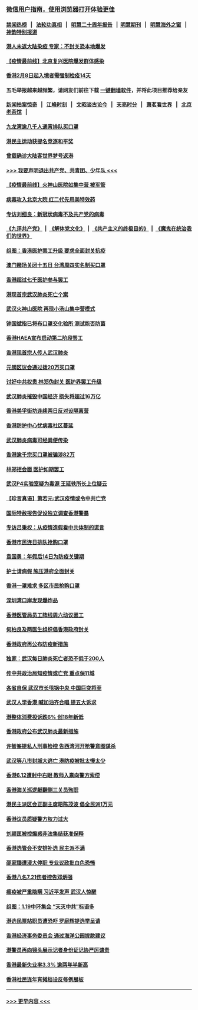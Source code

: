 ### [微信用户指南，使用浏览器打开体验更佳](https://github.com/gfw-breaker/banned-news1/blob/master/indexes/wechat-guide.md?t=0)
#### [禁闻热榜](热点新闻.md?t=0)  &nbsp;&nbsp;|&nbsp;&nbsp; [法轮功真相](https://github.com/gfw-breaker/truth/blob/master/README.md?t=0) &nbsp;&nbsp;|&nbsp;&nbsp; [明慧二十周年报告](https://github.com/gfw-breaker/mh-reports/blob/master/README.md?t=0) &nbsp;&nbsp;|&nbsp;&nbsp;[明慧期刊](https://github.com/gfw-breaker/mh-qikan) &nbsp;&nbsp;|&nbsp;&nbsp; [明慧海外之窗](https://github.com/gfw-breaker/mh-news/blob/master/README.md?t=0) &nbsp;&nbsp;|&nbsp;&nbsp; [神韵特别报道](https://github.com/gfw-breaker/mh-news/blob/master/shenyun.md?t=0)
#### [港人未返大陆染疫 专家：不封关恐本地爆发](../pages/nsc415/n11848021.md?t=02062322) 
#### [【疫情最前线】北京复兴医院爆发群体感染](../pages/nsc415/n11847626.md?t=02062322) 
#### [香港2月8日起入境者需强制检疫14天](../pages/nsc415/n11847658.md?t=02062322) 
#### 五毛举报越来越频繁，请网友们前往下载 [一键翻墙软件](https://github.com/gfw-breaker/ssr-accounts)，并将此项目推荐给亲友
#### [新闻拍案惊奇](https://github.com/gfw-breaker/banned-news1/blob/master/pages/link4.md) &nbsp;&nbsp;|&nbsp;&nbsp; [江峰时刻](https://github.com/gfw-breaker/banned-news1/blob/master/pages/link4.md) &nbsp;&nbsp;|&nbsp;&nbsp; [文昭谈古论今](https://github.com/gfw-breaker/banned-news1/blob/master/pages/link4.md) &nbsp;&nbsp;|&nbsp;&nbsp; [天亮时分](https://github.com/gfw-breaker/banned-news1/blob/master/pages/link4.md) &nbsp;&nbsp;|&nbsp;&nbsp; [萧茗看世界](https://github.com/gfw-breaker/banned-news1/blob/master/pages/link4.md) &nbsp;&nbsp;|&nbsp;&nbsp; [北京老茶馆](https://github.com/gfw-breaker/banned-news1/blob/master/pages/link4.md) &nbsp;&nbsp;|&nbsp;&nbsp; 
#### [九龙湾逾八千人通宵排队买口罩](../pages/nsc415/n11847647.md?t=02062322) 
#### [港民主运动获提名竞逐和平奖](../pages/nsc415/n11847633.md?t=02062322) 
#### [曾载确诊大陆客世界梦号返港](../pages/nsc415/n11847608.md?t=02062322) 
#### [>>> 我要声明退出共产党、共青团、少年队 <<<](https://github.com/begood0513/goodnews/blob/master/quit/letter.md) 
#### [【疫情最前线】火神山医院如集中营 被军管](../pages/nsc415/n11847524.md?t=02062322) 
#### [病毒攻入北京大院 红二代先用美特效药](../pages/nsc415/n11847427.md?t=02062322) 
#### [专访刘细良：新冠状病毒不及共产党的病毒](../pages/nsc415/n11847164.md?t=02062322) 
#### [《九评共产党》](https://github.com/begood0513/9ping.md/blob/master/README.md) &nbsp;|&nbsp; [《解体党文化》](../../../../jtdwh.md/blob/master/README.md)  &nbsp;|&nbsp; [《共产主义的终极目的》](../../../../gczydzjmd.md/blob/master/README.md) &nbsp;|&nbsp; [《魔鬼在统治我们的世界》](../../../../mgztzwmdsj.md/blob/master/README.md) 
#### [组图：香港医护罢工升级 要求全面封关抗疫](../pages/nsc415/n11844107.md?t=02062322) 
#### [澳门赌场关闭十五日 台湾周四实名制买口罩](../pages/nsc415/n11845083.md?t=02062322) 
#### [香港超过七千医护参与罢工](../pages/nsc415/n11845051.md?t=02062322) 
#### [港现首宗武汉肺炎死亡个案](../pages/nsc415/n11844998.md?t=02062322) 
#### [武汉火神山医院 再现小汤山集中营模式](../pages/nsc415/n11844763.md?t=02062322) 
#### [钟国斌指已将布口罩交化验所 测试能否防菌](../pages/nsc415/n11842783.md?t=02062322) 
#### [香港HAEA宣布启动第二阶段罢工](../pages/nsc415/n11842723.md?t=02062322) 
#### [香港现首宗人传人武汉肺炎](../pages/nsc415/n11842766.md?t=02062322) 
#### [元朗区议会通过拨20万买口罩](../pages/nsc415/n11842754.md?t=02062322) 
#### [讨好中共权贵 林郑伪封关 医护界罢工升级](../pages/nsc415/n11842359.md?t=02062322) 
#### [武汉肺炎摧毁中国经济 损失将超过16万亿](../pages/nsc415/n11839723.md?t=02062322) 
#### [香港美孚街坊连续两日反对设隔离营](../pages/nsc415/n11839962.md?t=02062322) 
#### [香港防护中心忧病毒社区蔓延](../pages/nsc415/n11839933.md?t=02062322) 
#### [武汉肺炎病毒可经粪便传染](../pages/nsc415/n11839939.md?t=02062322) 
#### [香港逾千宗买口罩被骗涉82万](../pages/nsc415/n11839914.md?t=02062322) 
#### [林郑拒会面 医护如期罢工](../pages/nsc415/n11839892.md?t=02062322) 
#### [武汉P4实验室疑为毒源 王延轶所长上位疑云](../pages/nsc415/n11835543.md?t=02062322) 
#### [【珍言真语】萧若元:武汉疫情或令中共亡党](../pages/nsc415/n11829394.md?t=02062322) 
#### [国际特赦报告促设独立调查香港警暴](../pages/nsc415/n11833845.md?t=02062322) 
#### [专访吕秉权：从疫情造假看中共体制的谎言](../pages/nsc415/n11833813.md?t=02062322) 
#### [香港市民连日排队抢购口罩](../pages/nsc415/n11833794.md?t=02062322) 
#### [袁国勇：年假后14日为防疫关键期](../pages/nsc415/n11831088.md?t=02062322) 
#### [护士请病假 施压港府全面封关](../pages/nsc415/n11831030.md?t=02062322) 
#### [香港一罩难求 多区市民抢购口罩](../pages/nsc415/n11831002.md?t=02062322) 
#### [深圳湾口岸发现爆炸品](../pages/nsc415/n11828802.md?t=02062322) 
#### [香港医管局员工阵线周六动议罢工](../pages/nsc415/n11828762.md?t=02062322) 
#### [何柏良及两医生组织倡香港政府封关](../pages/nsc415/n11828749.md?t=02062322) 
#### [香港政府再公布防疫新措施](../pages/nsc415/n11828716.md?t=02062322) 
#### [独家：武汉每日肺炎死亡者恐不低于200人](../pages/nsc415/n11828240.md?t=02062322) 
#### [传中共政治局知疫情或亡党 重点保11城](../pages/nsc415/n11828145.md?t=02062322) 
#### [各省自保 武汉市长甩锅中央 中国巨变将至](../pages/nsc415/n11828021.md?t=02062322) 
#### [武汉人学香港 喊加油齐合唱 提五大诉求](../pages/nsc415/n11827046.md?t=02062322) 
#### [港整体消费投诉跌6% 创18年新低](../pages/nsc415/n11817280.md?t=02062322) 
#### [香港政府公布武汉肺炎最新措施](../pages/nsc415/n11817152.md?t=02062322) 
#### [许智峯提私人刑事检控 告西湾河开枪警意图谋杀](../pages/nsc415/n11817132.md?t=02062322) 
#### [武汉等八市封城大逃亡 港防疫被批太慢太少](../pages/nsc415/n11817058.md?t=02062322) 
#### [香港6.12遭射中右眼 教师入禀向警方索偿](../pages/nsc415/n11814678.md?t=02062322) 
#### [香港海关巡逻艇翻侧三关员殉职](../pages/nsc415/n11814604.md?t=02062322) 
#### [港民主派区会正副主席晤陈茂波 倡全民派1万元](../pages/nsc415/n11814582.md?t=02062322) 
#### [香港议员质疑警方权力过大](../pages/nsc415/n11814560.md?t=02062322) 
#### [刘颕匡被控煽惑非法集结获准保释](../pages/nsc415/n11811727.md?t=02062322) 
#### [香港选管会不安排补选 民主派不满](../pages/nsc415/n11811691.md?t=02062322) 
#### [邵家臻遭浸大停职 专业议政批白色恐怖](../pages/nsc415/n11811670.md?t=02062322) 
#### [香港八名7.21伤者控告邓炳强](../pages/nsc415/n11811623.md?t=02062322) 
#### [瘟疫被严重隐瞒 习近平发声 武汉人惊醒](../pages/nsc415/n11811186.md?t=02062322) 
#### [组图：1.19中环集会 “天灭中共”标语多](../pages/nsc415/n11809514.md?t=02062322) 
#### [港选民票站职员遭恐吓 罗庭辉提选举呈请](../pages/nsc415/n11808914.md?t=02062322) 
#### [香港经济事务委员会 通过海洋公园拨款建议](../pages/nsc415/n11808906.md?t=02062322) 
#### [港警员再向镜头展示记者身份证记协严厉谴责](../pages/nsc415/n11808888.md?t=02062322) 
#### [香港最新失业率3.3% 逾两年半新高](../pages/nsc415/n11808887.md?t=02062322) 
#### [香港社民连年宵摊档设反修例展板](../pages/nsc415/n11808857.md?t=02062322) 

----
#### [ >>> 更早内容 <<< ](../indexes/nsc415-earlier.md)
